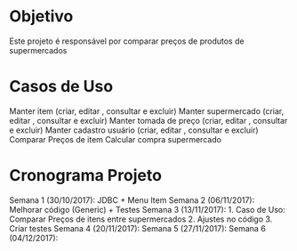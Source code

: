 # Objetivo

Este projeto é responsável por comparar preços de produtos de supermercados

# Casos de Uso
Manter item (criar, editar , consultar e excluir)
Manter supermercado (criar, editar , consultar e excluir)
Manter tomada de preço (criar, editar , consultar e excluir)
Manter cadastro usuário (criar, editar , consultar e excluir)
Comparar Preços de item
Calcular compra supermercado

# Cronograma Projeto
Semana 1 (30/10/2017): JDBC + Menu Item 
Semana 2 (06/11/2017): Melhorar código (Generic) +  Testes
Semana 3 (13/11/2017): 	1. Caso de Uso: Comparar Preços de itens entre supermercados
						2. Ajustes no código
						3. Criar testes
Semana 4 (20/11/2017): 
Semana 5 (27/11/2017): 
Semana 6 (04/12/2017): 

